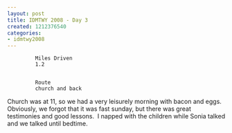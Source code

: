 ```yaml
---
layout: post
title: IDMTWY 2008 - Day 3
created: 1212376540
categories:
- idmtwy2008
---
```

 
 
     
         
             Miles Driven 
             1.2 
         
         
             Route 
             church and back 
         
     
 
 
 Church was at 11, so we had a very leisurely morning with bacon and eggs.&nbsp; Obviously, we forgot that it was fast sunday, but there was great testimonies and good lessons.&nbsp; I napped with the children while Sonia talked and we talked until bedtime. 
